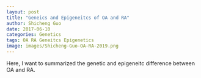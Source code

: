 ```yaml
---
layout: post
title: "Geneics and Epigeneitcs of OA and RA"
author: Shicheng Guo
date: 2017-06-10
categories: Genetics
tags: OA RA Geneitcs Epigenetics
image: images/Shicheng-Guo-OA-RA-2019.png
---
```


Here, I want to summarized the genetic and epigeneitc difference between OA and RA. 
